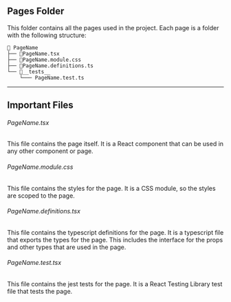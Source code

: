 ## Pages Folder

This folder contains all the pages used in the project. Each page is a folder with the following structure:

```
📁 PageName
├── 📄PageName.tsx
├── 📄PageName.module.css
├── 📄PageName.definitions.ts
└── 📁__tests__
    └─── PageName.test.ts
```

---

## Important Files

###### PageName.tsx

This file contains the page itself. It is a React component that can be used in any other component or page.

###### PageName.module.css

This file contains the styles for the page. It is a CSS module, so the styles are scoped to the page.

###### PageName.definitions.tsx

This file contains the typescript definitions for the page. It is a typescript file that exports the types for the page. This includes the interface for the props and other types that are used in the page.

###### PageName.test.tsx

This file contains the jest tests for the page. It is a React Testing Library test file that tests the page.
